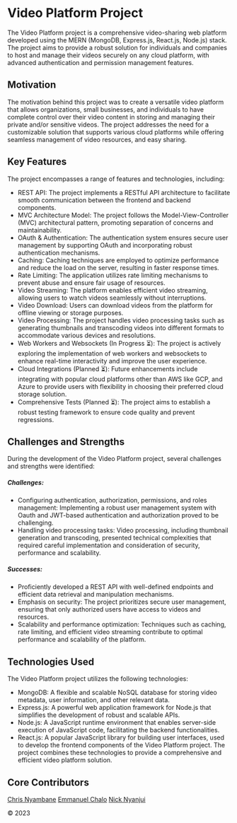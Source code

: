 # Video Platform Project
The Video Platform project is a comprehensive video-sharing web platform developed using the MERN (MongoDB, Express.js, React.js, Node.js) stack. The project aims to provide a robust solution for individuals and companies to host and manage their videos securely on any cloud platform, with advanced authentication and permission management features.

## Motivation
The motivation behind this project was to create a versatile video platform that allows organizations, small businesses, and individuals to have complete control over their video content in storing and managing their private and/or sensitive videos. The project addresses the need for a customizable solution that supports various cloud platforms while offering seamless management of video resources, and easy sharing.

## Key Features
The project encompasses a range of features and technologies, including:

- REST API: The project implements a RESTful API architecture to facilitate smooth communication between the frontend and backend components.
- MVC Architecture Model: The project follows the Model-View-Controller (MVC) architectural pattern, promoting separation of concerns and maintainability.
- OAuth & Authentication: The authentication system ensures secure user management by supporting OAuth and incorporating robust authentication mechanisms.
- Caching: Caching techniques are employed to optimize performance and reduce the load on the server, resulting in faster response times.
- Rate Limiting: The application utilizes rate limiting mechanisms to prevent abuse and ensure fair usage of resources.
- Video Streaming: The platform enables efficient video streaming, allowing users to watch videos seamlessly without interruptions.
- Video Download: Users can download videos from the platform for offline viewing or storage purposes.
- Video Processing: The project handles video processing tasks such as generating thumbnails and transcoding videos into different formats to accommodate various devices and resolutions.
- Web Workers and Websockets (In Progress ⏳): The project is actively exploring the implementation of web workers and websockets to enhance real-time interactivity and improve the user experience.
- Cloud Integrations (Planned ⏳): Future enhancements include integrating with popular cloud platforms other than AWS like GCP, and Azure to provide users with flexibility in choosing their preferred cloud storage solution.
- Comprehensive Tests (Planned ⏳): The project aims to establish a robust testing framework to ensure code quality and prevent regressions.


## Challenges and Strengths
During the development of the Video Platform project, several challenges and strengths were identified:

##### Challenges:
- Configuring authentication, authorization, permissions, and roles management: Implementing a robust user management system with Oauth and JWT-based authentication and authorization proved to be challenging.
- Handling video processing tasks: Video processing, including thumbnail generation and transcoding, presented technical complexities that required careful implementation and consideration of security, performance and scalability.

##### Successes:
- Proficiently developed a REST API with well-defined endpoints and efficient data retrieval and manipulation mechanisms.
- Emphasis on security: The project prioritizes secure user management, ensuring that only authorized users have access to videos and resources.
- Scalability and performance optimization: Techniques such as caching, rate limiting, and efficient video streaming contribute to optimal performance and scalability of the platform.

## Technologies Used
The Video Platform project utilizes the following technologies:

- MongoDB: A flexible and scalable NoSQL database for storing video metadata, user information, and other relevant data.
- Express.js: A powerful web application framework for Node.js that simplifies the development of robust and scalable APIs.
- Node.js: A JavaScript runtime environment that enables server-side execution of JavaScript code, facilitating the backend functionalities.
- React.js: A popular JavaScript library for building user interfaces, used to develop the frontend components of the Video Platform project.
The project combines these technologies to provide a comprehensive and efficient video platform solution.

## Core Contributors
[Chris Nyambane](https://github.com/hanichris)
[Emmanuel Chalo](https://github.com/Chalo1996)
[Nick Nyanjui](https://github.com/n1klaus)

© 2023
